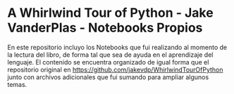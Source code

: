 # A Whirlwind Tour of Python - Jake VanderPlas - Notebooks Propios
En este repositorio incluyo los Notebooks que fui realizando al momento de la lectura del libro, de forma tal que sea de ayuda en el aprendizaje del lenguaje.
El contenido se encuentra organizado de igual forma que el repositorio original en https://github.com/jakevdp/WhirlwindTourOfPython junto con archivos adicionales que fui sumando para ampliar algunos temas.
